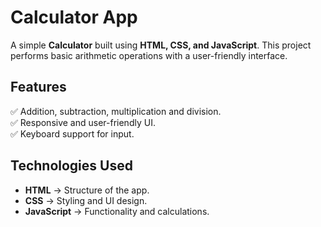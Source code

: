 
# Calculator App  

A simple **Calculator** built using **HTML, CSS, and JavaScript**. This project performs basic arithmetic operations with a user-friendly interface.  

## Features  
✅ Addition, subtraction, multiplication and division.  
✅ Responsive and user-friendly UI.  
✅ Keyboard support for input.  

## Technologies Used  
- **HTML** → Structure of the app.  
- **CSS** → Styling and UI design.  
- **JavaScript** → Functionality and calculations.  


